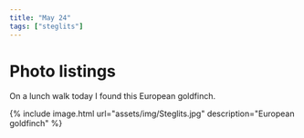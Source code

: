 ```yaml
---
title: "May 24"
tags: ["steglits"]
---
```

# Photo listings
On a lunch walk today I found this European goldfinch.

{% include image.html url="assets/img/Steglits.jpg" description="European goldfinch" %}
